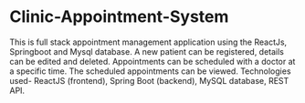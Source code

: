 # Clinic-Appointment-System
This is full stack appointment management application using the ReactJs, Springboot and Mysql database.
A new patient can be registered, details can be edited and deleted. Appointments can be scheduled with a doctor at a specific time. The scheduled appointments can be viewed. Technologies used- ReactJS (frontend), Spring Boot (backend), MySQL database, REST API.
